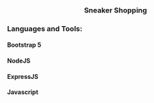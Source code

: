 <h3 align="center">Sneaker Shopping</h3>

<h3 align="left">Languages and Tools:</h3>
<h4>Bootstrap 5</h4>
<h4>NodeJS</h4>
<h4>ExpressJS</h4>
<h4>Javascript</h4>
